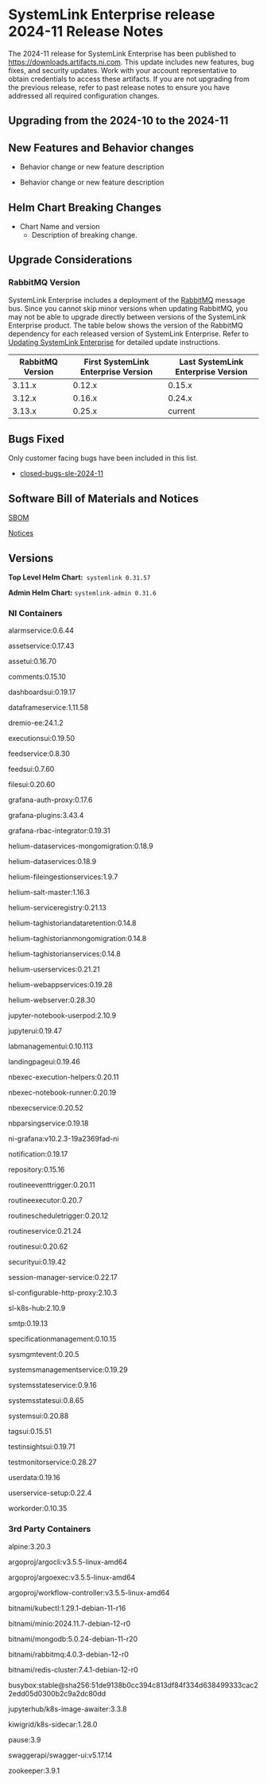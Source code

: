 # SystemLink Enterprise release 2024-11 Release Notes

The 2024-11 release for SystemLink Enterprise has been published to <https://downloads.artifacts.ni.com>. This update includes new features, bug fixes, and security updates. Work with your account representative to obtain credentials to access these artifacts. If you are not upgrading from the previous release, refer to past release notes to ensure you have addressed all required configuration changes.

## Upgrading from the 2024-10 to the 2024-11

<!-- Optional section to include comments and instructions needed to successfully upgrade from the previous release to the current release. If the only changes needed are already captured in Helm Chart Breaking Changes, this section is not needed. -->

## New Features and Behavior changes

- Behavior change or new feature description

- Behavior change or new feature description

## Helm Chart Breaking Changes

- Chart Name and version
    - Description of breaking change.

## Upgrade Considerations

### RabbitMQ Version

SystemLink Enterprise includes a deployment of the [RabbitMQ](https://www.rabbitmq.com/) message bus. Since you cannot skip minor versions when updating RabbitMQ, you may not be able to upgrade directly between versions of the SystemLink Enterprise product. The table below shows the version of the RabbitMQ dependency for each released version of SystemLink Enterprise. Refer to [Updating SystemLink Enterprise](https://www.ni.com/docs/en-US/bundle/systemlink-enterprise/page/updating-systemlink-enterprise.html) for detailed update instructions.

| RabbitMQ Version | First SystemLink Enterprise Version | Last SystemLink Enterprise Version |
|------------------|-------------------------------------|------------------------------------|
| 3.11.x           | 0.12.x                              | 0.15.x                             |
| 3.12.x           | 0.16.x                              | 0.24.x                             |
| 3.13.x           | 0.25.x                              | current                            |

## Bugs Fixed

Only customer facing bugs have been included in this list.

- [closed-bugs-sle-2024-11](https://github.com/ni/install-systemlink-enterprise/tree/2024-11/release-notes/2024-11/closed-bugs-sle-2024-11.xlsx)

## Software Bill of Materials and Notices

[SBOM](https://github.com/ni/install-systemlink-enterprise/tree/2024-11/release-notes/2024-11/sbom)

[Notices](https://github.com/ni/install-systemlink-enterprise/tree/2024-11/release-notes/2024-11/notices)

## Versions

**Top Level Helm Chart:** `systemlink 0.31.57`

**Admin Helm Chart:** `systemlink-admin 0.31.6`

### NI Containers

alarmservice:0.6.44

assetservice:0.17.43

assetui:0.16.70

comments:0.15.10

dashboardsui:0.19.17

dataframeservice:1.11.58

dremio-ee:24.1.2

executionsui:0.19.50

feedservice:0.8.30

feedsui:0.7.60

filesui:0.20.60

grafana-auth-proxy:0.17.6

grafana-plugins:3.43.4

grafana-rbac-integrator:0.19.31

helium-dataservices-mongomigration:0.18.9

helium-dataservices:0.18.9

helium-fileingestionservices:1.9.7

helium-salt-master:1.16.3

helium-serviceregistry:0.21.13

helium-taghistoriandataretention:0.14.8

helium-taghistorianmongomigration:0.14.8

helium-taghistorianservices:0.14.8

helium-userservices:0.21.21

helium-webappservices:0.19.28

helium-webserver:0.28.30

jupyter-notebook-userpod:2.10.9

jupyterui:0.19.47

labmanagementui:0.10.113

landingpageui:0.19.46

nbexec-execution-helpers:0.20.11

nbexec-notebook-runner:0.20.19

nbexecservice:0.20.52

nbparsingservice:0.19.18

ni-grafana:v10.2.3-19a2369fad-ni

notification:0.19.17

repository:0.15.16

routineeventtrigger:0.20.11

routineexecutor:0.20.7

routinescheduletrigger:0.20.12

routineservice:0.21.24

routinesui:0.20.62

securityui:0.19.42

session-manager-service:0.22.17

sl-configurable-http-proxy:2.10.3

sl-k8s-hub:2.10.9

smtp:0.19.13

specificationmanagement:0.10.15

sysmgmtevent:0.20.5

systemsmanagementservice:0.19.29

systemsstateservice:0.9.16

systemsstatesui:0.8.65

systemsui:0.20.88

tagsui:0.15.51

testinsightsui:0.19.71

testmonitorservice:0.28.27

userdata:0.19.16

userservice-setup:0.22.4

workorder:0.10.35

### 3rd Party Containers

alpine:3.20.3

argoproj/argocli:v3.5.5-linux-amd64

argoproj/argoexec:v3.5.5-linux-amd64

argoproj/workflow-controller:v3.5.5-linux-amd64

bitnami/kubectl:1.29.1-debian-11-r16

bitnami/minio:2024.11.7-debian-12-r0

bitnami/mongodb:5.0.24-debian-11-r20

bitnami/rabbitmq:4.0.3-debian-12-r0

bitnami/redis-cluster:7.4.1-debian-12-r0

busybox:stable@sha256:51de9138b0cc394c813df84f334d638499333cac22edd05d0300b2c9a2dc80dd

jupyterhub/k8s-image-awaiter:3.3.8

kiwigrid/k8s-sidecar:1.28.0

pause:3.9

swaggerapi/swagger-ui:v5.17.14

zookeeper:3.9.1
